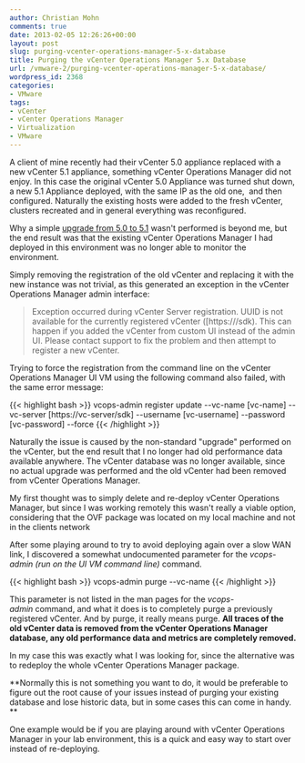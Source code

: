 ```yaml
---
author: Christian Mohn
comments: true
date: 2013-02-05 12:26:26+00:00
layout: post
slug: purging-vcenter-operations-manager-5-x-database
title: Purging the vCenter Operations Manager 5.x Database
url: /vmware-2/purging-vcenter-operations-manager-5-x-database/
wordpress_id: 2368
categories:
- VMware
tags:
- vCenter
- vCenter Operations Manager
- Virtualization
- VMware
---
```


A client of mine recently had their vCenter 5.0 appliance replaced with a new vCenter 5.1 appliance, something vCenter Operations Manager did not enjoy. In this case the original vCenter 5.0 Appliance was turned shut down, a new 5.1 Appliance deployed, with the same IP as the old one,  and then configured. Naturally the existing hosts were added to the fresh vCenter, clusters recreated and in general everything was reconfigured.

Why a simple [upgrade from 5.0 to 5.1](http://kb.vmware.com/selfservice/microsites/search.do?language=en_US&cmd=displayKC&externalId=2033990) wasn't performed is beyond me, but the end result was that the existing vCenter Operations Manager I had deployed in this environment was no longer able to monitor the environment.

Simply removing the registration of the old vCenter and replacing it with the new instance was not trivial, as this generated an exception in the vCenter Operations Manager admin interface:



<blockquote>Exception occurred during vCenter Server registration. UUID is not available for the currently registered vCenter ([https://<vcenter](https://%3cvcenter) FQDN>/sdk). This can happen if you added the vCenter from custom UI instead of the admin UI. Please contact support to fix the problem and then attempt to register a new vCenter.</blockquote>



Trying to force the registration from the command line on the vCenter Operations Manager UI VM using the following command also failed, with the same error message:

{{< highlight bash >}}
vcops-admin register update --vc-name [vc-name] --vc-server [https://vc-server/sdk] --username [vc-username] --password [vc-password] --force
{{< /highlight >}}


Naturally the issue is caused by the non-standard "upgrade" performed on the vCenter, but the end result that I no longer had old performance data available anywhere. The vCenter database was no longer available, since no actual upgrade was performed and the old vCenter had been removed from vCenter Operations Manager.

My first thought was to simply delete and re-deploy vCenter Operations Manager, but since I was working remotely this wasn't really a viable option, considering that the OVF package was located on my local machine and not in the clients network

After some playing around to try to avoid deploying again over a slow WAN link, I discovered a somewhat undocumented parameter for the _vcops-admin (run on the UI VM command line)_ command.

{{< highlight bash >}}
vcops-admin purge --vc-name
{{< /highlight >}}

This parameter is not listed in the man pages for the _vcops-admin_ command, and what it does is to completely purge a previously registered vCenter. And by purge, it really means purge. **All traces of the old vCenter data is removed from the vCenter Operations Manager database, any old performance data and metrics are completely removed.**

In my case this was exactly what I was looking for, since the alternative was to redeploy the whole vCenter Operations Manager package.

**Normally this is not something you want to do, it would be preferable to figure out the root cause of your issues instead of purging your existing database and lose historic data, but in some cases this can come in handy. **

One example would be if you are playing around with vCenter Operations Manager in your lab environment, this is a quick and easy way to start over instead of re-deploying.
